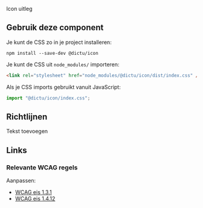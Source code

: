 <!-- @license CC0-1.0 -->

Icon uitleg

## Gebruik deze component
Je kunt de CSS zo in je project installeren:

```console
npm install --save-dev @dictu/icon
```

Je kunt de CSS uit `node_modules/` importeren:

```html
<link rel="stylesheet" href="node_modules/@dictu/icon/dist/index.css" />
```

Als je CSS imports gebruikt vanuit JavaScript:

```javascript
import "@dictu/icon/index.css";
```

## Richtlijnen

Tekst toevoegen

## Links

### Relevante WCAG regels

Aanpassen:
- [WCAG eis 1.3.1](https://www.w3.org/TR/WCAG21/#info-and-relationships)  
- [WCAG eis 1.4.12](https://www.w3.org/TR/WCAG21/#text-spacing)
